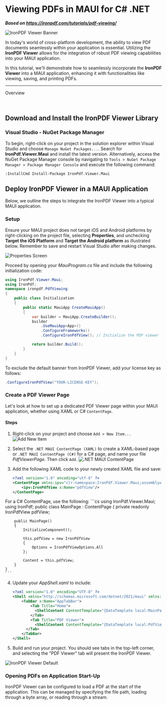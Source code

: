 # Viewing PDFs in MAUI for C# .NET

***Based on <https://ironpdf.com/tutorials/pdf-viewing/>***


![IronPDF Viewer Banner](https://ironpdf.com/static-assets/pdf/tutorials/pdf-viewing/ironpdf_viewer_banner.png)

In today's world of cross-platform development, the ability to view PDF documents seamlessly within your application is essential. Utilizing the **IronPDF Viewer** allows for the integration of robust PDF viewing capabilities into your MAUI application.

In this tutorial, we'll demonstrate how to seamlessly incorporate the **IronPDF Viewer** into a MAUI application, enhancing it with functionalities like viewing, saving, and printing PDFs.

<hr class="separator">

<p class="main-content__segment-title">Overview</p>

<br>

## Download and Install the IronPDF Viewer Library

### Visual Studio - NuGet Package Manager

To begin, right-click on your project in the solution explorer within Visual Studio and choose `Manage NuGet Packages...`. Search for **IronPdf.Viewer.Maui** and install the latest version. Alternatively, access the NuGet Package Manager console by navigating to `Tools > NuGet Package Manager > Package Manager Console` and execute the following command:

```shell
:InstallCmd Install-Package IronPdf.Viewer.Maui
```

## Deploy IronPDF Viewer in a MAUI Application

Below, we outline the steps to integrate the IronPDF Viewer into a typical MAUI application.

### Setup

Ensure your MAUI project does not target iOS and Android platforms by right-clicking on the project file, selecting **Properties**, and unchecking **Target the iOS Platform** and **Target the Android platform** as illustrated below. Remember to save and restart Visual Studio after making changes.

![Properties Screen](https://ironpdf.com/static-assets/pdf/tutorials/pdf-viewing/properties_screen_underlined.png)

Proceed by opening your _MauiProgram.cs_ file and include the following initialization code:

```cs
using IronPdf.Viewer.Maui;
using IronPdf;
namespace ironpdf.PdfViewing
{
    public class Initialization
    {
        public static MauiApp CreateMauiApp()
        {
            var builder = MauiApp.CreateBuilder();
            builder
                .UseMauiApp<App>()
                .ConfigureFrameworks()
                .ConfigureIronPdfView(); // Initialize the PDF viewer

            return builder.Build();
        }
    }
}
```

To exclude the default banner from IronPDF Viewer, add your license key as follows:

```cs
.ConfigureIronPdfView("YOUR-LICENSE-KEY");
```

### Create a PDF Viewer Page

Let's look at how to set up a dedicated PDF Viewer page within your MAUI application, whether using XAML or C# `ContentPage`.

#### Steps

1. Right-click on your project and choose `Add > New Item...`
   ![Add New Item](https://ironpdf.com/static-assets/pdf/tutorials/pdf-viewing/additem.png)

2. Select the `.NET MAUI ContentPage (XAML)` to create a XAML-based page or `.NET MAUI ContentPage (C#)` for a C# page, and name your file _PdfViewerPage_. Then click `Add`.
   ![.NET MAUI `ContentPage`](https://ironpdf.com/static-assets/pdf/tutorials/pdf-viewing/mauipages.png)

3. Add the following XAML code to your newly created XAML file and save:
    ```xml
    <?xml version="1.0" encoding="utf-8" ?>
    <ContentPage xmlns:ipv="clr-namespace:IronPdf.Viewer.Maui;assembly=IronPdf.Viewer.Maui">
        <ipv:IronPdfView x:Name="pdfView"/>
    </ContentPage>
    ```

For a C# ContentPage, use the following:
    ```cs
    using IronPdf.Viewer.Maui;
    using IronPdf;
    public class MainPage : ContentPage
    {
        private readonly IronPdfView pdfView;

        public MainPage()
        {
            InitializeComponent();

            this.pdfView = new IronPdfView
            {
                Options = IronPdfViewOptions.All
            };

            Content = this.pdfView;
        }
    }
    ```

4. Update your _AppShell.xaml_ to include:
    ```xml
    <?xml version="1.0" encoding="UTF-8" ?>
    <Shell xmlns="http://schemas.microsoft.com/dotnet/2021/maui" xmlns:x="http://schemas.microsoft.com/winfx/2009/xaml">
        <TabBar x:Name="AppTabBar">
            <Tab Title="Home">
              <ShellContent ContentTemplate="{DataTemplate local:MainPage}" Route="MainPage"/>
            </Tab>
            <Tab Title="PDF Viewer">
              <ShellContent ContentTemplate="{DataTemplate local:PdfViewerPage}" Route="PDFViewer"/>
          </Tab>
        </TabBar>
    </Shell>
    ```

5. Build and run your project. You should see tabs in the top-left corner, and selecting the "PDF Viewer" tab will present the IronPDF Viewer.

![IronPDF Viewer Default](https://ironpdf.com/static-assets/pdf/tutorials/pdf-viewing/pdfviewer_default.png)

### Opening PDFs on Application Start-Up

IronPDF Viewer can be configured to load a PDF at the start of the application. This can be managed by specifying the file path, loading through a byte array, or reading through a stream.